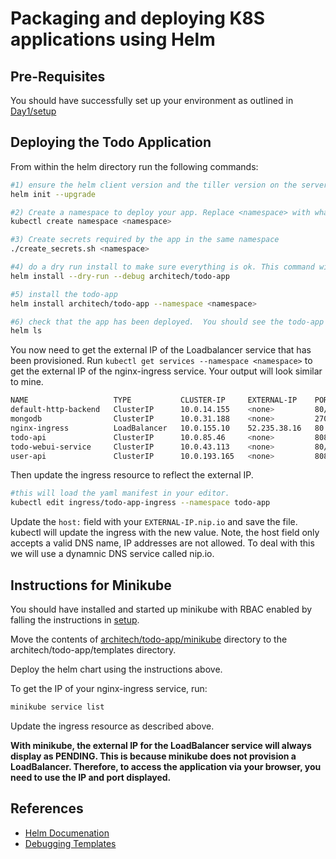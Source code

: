# Packaging and deploying K8S applications using Helm #
## Pre-Requisites ##

You should have successfully set up your environment as outlined in [Day1/setup](../bootcamp/exercises/setup.md)
## Deploying the Todo Application ##

From within the helm directory run the following commands:

```sh
#1) ensure the helm client version and the tiller version on the server are compatible.
helm init --upgrade

#2) Create a namespace to deploy your app. Replace <namespace> with whatever namespace you choose. 
kubectl create namespace <namespace>

#3) Create secrets required by the app in the same namespace
./create_secrets.sh <namespace>

#4) do a dry run install to make sure everything is ok. This command will echo out the manifests that will be deployed. Review it carefully.
helm install --dry-run --debug architech/todo-app

#5) install the todo-app
helm install architech/todo-app --namespace <namespace>

#6) check that the app has been deployed.  You should see the todo-app has been deployed.
helm ls

```
You now need to get the external IP of the Loadbalancer service that has been provisioned.
Run `kubectl get services --namespace <namespace>` to get the external IP of the nginx-ingress service.  Your output will look similar to mine.

```sh
NAME                   TYPE           CLUSTER-IP     EXTERNAL-IP    PORT(S)        AGE
default-http-backend   ClusterIP      10.0.14.155    <none>         80/TCP         15m
mongodb                ClusterIP      10.0.31.188    <none>         27017/TCP      15m
nginx-ingress          LoadBalancer   10.0.155.10    52.235.38.16   80:30043/TCP   15m
todo-api               ClusterIP      10.0.85.46     <none>         8080/TCP       15m
todo-webui-service     ClusterIP      10.0.43.113    <none>         80/TCP         15m
user-api               ClusterIP      10.0.193.165   <none>         8082/TCP       15m

```

Then update the ingress resource to reflect the external IP.

```sh
#this will load the yaml manifest in your editor.
kubectl edit ingress/todo-app-ingress --namespace todo-app
```

Update the `host:` field with your `EXTERNAL-IP.nip.io` and save the file. kubectl will update the ingress with the new value.  Note, the host field only accepts a valid DNS name, IP addresses are not allowed.  To deal with this we will use a dynamnic DNS service called nip.io.

## Instructions for Minikube ##

You should have installed and started up minikube with RBAC enabled by falling the instructions in [setup](../bootcamp/exercises/setup.md).

Move the contents of [architech/todo-app/minikube](./architech/todo-app/minikube) directory to the architech/todo-app/templates directory.

Deploy the helm chart using the instructions above.

To get the IP of your nginx-ingress service, run:

```sh
minikube service list
```

Update the ingress resource as described above.

**With minikube, the external IP for the LoadBalancer service will always display as PENDING.  This is because minikube does not provision a LoadBalancer. Therefore, to access the application via your browser, you need to use the IP and port displayed.** 

## References ##

- [Helm Documenation](https://docs.helm.sh/using_helm/)
- [Debugging Templates](https://github.com/kubernetes/helm/blob/master/docs/chart_template_guide/debugging.md)